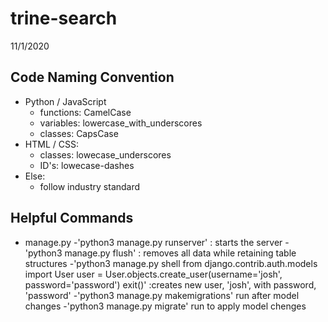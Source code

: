  # trine-search
 11/1/2020

 ## Code Naming Convention
 * Python / JavaScript
   - functions: CamelCase
   - variables: lowercase_with_underscores
   - classes: CapsCase 
 * HTML / CSS:
 	 - classes: lowecase_underscores
 	 - ID's: lowecase-dashes
 * Else:
 	 - follow industry standard

  ## Helpful Commands
  * manage.py
    -'python3 manage.py runserver' : starts the server
    -'python3 manage.py flush' : removes all data while retaining table structures
    -'python3 manage.py shell
      from django.contrib.auth.models import User
      user = User.objects.create_user(username='josh', password='password')
      exit()'
      :creates new user, 'josh', with password, 'password'
    -'python3 manage.py makemigrations' run after model changes
    -'python3 manage.py migrate' run to apply model chenges



 
 
